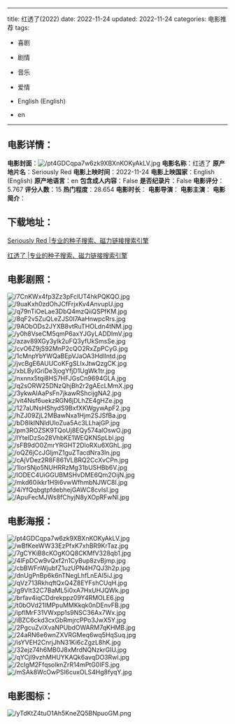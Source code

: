 
---
title: 红透了(2022)
date: 2022-11-24
updated: 2022-11-24
categories: 电影推荐
tags:
- 喜剧
- 剧情
- 音乐
- 爱情

- English (English)
- en
---


> 

## **电影详情**：

**电影封面**：<img src="https://image.tmdb.org/t/p/w200/pt4GDCqpa7w6zk9XBXnKOKyAkLV.jpg" alt="/pt4GDCqpa7w6zk9XBXnKOKyAkLV.jpg" title="/pt4GDCqpa7w6zk9XBXnKOKyAkLV.jpg">
**电影名称**：红透了
**原产地片名**：Seriously Red
**电影上映时间**：2022-11-24
**电影上映国家**：English (English)
**原产地语言**：en
**包含成人内容**：False
**是否纪录片**：False
**电影评分**：5.767
**评分人数**：15
**热门程度**：28.654
**电影时长**：
**电影导演**：
**电影主演**：
**电影简介**：

## **下载地址**：
[Seriously Red |专业的种子搜索、磁力链接搜索引擎](https://movie.amd794.com:2083/?search=Seriously%20Red&ordering=&mode=match_phrase&page_size=10&page=1)

[红透了 |专业的种子搜索、磁力链接搜索引擎](https://movie.amd794.com:2083/?search=%E7%BA%A2%E9%80%8F%E4%BA%86&ordering=&mode=match_phrase&page_size=10&page=1)
 

## **电影剧照**：
<img src="https://image.tmdb.org/t/p/original/7CnKWx4fp3Zz3pFclUT4hkPQKQO.jpg" alt="/7CnKWx4fp3Zz3pFclUT4hkPQKQO.jpg" title="/7CnKWx4fp3Zz3pFclUT4hkPQKQO.jpg"><img src="https://image.tmdb.org/t/p/original/9uaKxh0zdOhJCfFrjxKv4AnvupU.jpg" alt="/9uaKxh0zdOhJCfFrjxKv4AnvupU.jpg" title="/9uaKxh0zdOhJCfFrjxKv4AnvupU.jpg"><img src="https://image.tmdb.org/t/p/original/q79nTiOeLae3DbQ4mzQiiQSPfKM.jpg" alt="/q79nTiOeLae3DbQ4mzQiiQSPfKM.jpg" title="/q79nTiOeLae3DbQ4mzQiiQSPfKM.jpg"><img src="https://image.tmdb.org/t/p/original/8qF2v5ZuQLeZJS0I7AaHnwpcRrs.jpg" alt="/8qF2v5ZuQLeZJS0I7AaHnwpcRrs.jpg" title="/8qF2v5ZuQLeZJS0I7AaHnwpcRrs.jpg"><img src="https://image.tmdb.org/t/p/original/9AObODs2JYXB8vtRuTHOLdn4tNM.jpg" alt="/9AObODs2JYXB8vtRuTHOLdn4tNM.jpg" title="/9AObODs2JYXB8vtRuTHOLdn4tNM.jpg"><img src="https://image.tmdb.org/t/p/original/y0h8VseCM5qmP6axYJGyLADDImV.jpg" alt="/y0h8VseCM5qmP6axYJGyLADDImV.jpg" title="/y0h8VseCM5qmP6axYJGyLADDImV.jpg"><img src="https://image.tmdb.org/t/p/original/azav89XGy3ylk2uFQ3yfUkSmsSe.jpg" alt="/azav89XGy3ylk2uFQ3yfUkSmsSe.jpg" title="/azav89XGy3ylk2uFQ3yfUkSmsSe.jpg"><img src="https://image.tmdb.org/t/p/original/cvO6Z9jS92MnP2cQO2RxZpPCyG.jpg" alt="/cvO6Z9jS92MnP2cQO2RxZpPCyG.jpg" title="/cvO6Z9jS92MnP2cQO2RxZpPCyG.jpg"><img src="https://image.tmdb.org/t/p/original/1cMnpYbYWQaBEpVJaOA3HdlIntd.jpg" alt="/1cMnpYbYWQaBEpVJaOA3HdlIntd.jpg" title="/1cMnpYbYWQaBEpVJaOA3HdlIntd.jpg"><img src="https://image.tmdb.org/t/p/original/jvcBgE6AUUCoKFgSLIxJtwQzgCK.jpg" alt="/jvcBgE6AUUCoKFgSLIxJtwQzgCK.jpg" title="/jvcBgE6AUUCoKFgSLIxJtwQzgCK.jpg"><img src="https://image.tmdb.org/t/p/original/xbLBylGriDe3jogYfjD1UgWk1tr.jpg" alt="/xbLBylGriDe3jogYfjD1UgWk1tr.jpg" title="/xbLBylGriDe3jogYfjD1UgWk1tr.jpg"><img src="https://image.tmdb.org/t/p/original/nxnnx5tqi8HS7HFJGsCn9694GLA.jpg" alt="/nxnnx5tqi8HS7HFJGsCn9694GLA.jpg" title="/nxnnx5tqi8HS7HFJGsCn9694GLA.jpg"><img src="https://image.tmdb.org/t/p/original/q2sORW25DNzQhjBh2r2gAEcLMmX.jpg" alt="/q2sORW25DNzQhjBh2r2gAEcLMmX.jpg" title="/q2sORW25DNzQhjBh2r2gAEcLMmX.jpg"><img src="https://image.tmdb.org/t/p/original/3ykwAIAaPsFn7jkawRShcijgNA2.jpg" alt="/3ykwAIAaPsFn7jkawRShcijgNA2.jpg" title="/3ykwAIAaPsFn7jkawRShcijgNA2.jpg"><img src="https://image.tmdb.org/t/p/original/vit4Nsf6uekzRGN6jDLhZE4gHZe.jpg" alt="/vit4Nsf6uekzRGN6jDLhZE4gHZe.jpg" title="/vit4Nsf6uekzRGN6jDLhZE4gHZe.jpg"><img src="https://image.tmdb.org/t/p/original/127aUNsHShydS9BxfXKWgywApF2.jpg" alt="/127aUNsHShydS9BxfXKWgywApF2.jpg" title="/127aUNsHShydS9BxfXKWgywApF2.jpg"><img src="https://image.tmdb.org/t/p/original/hZJ09ZjL2MBawNxa1Hjm2SJSfBa.jpg" alt="/hZJ09ZjL2MBawNxa1Hjm2SJSfBa.jpg" title="/hZJ09ZjL2MBawNxa1Hjm2SJSfBa.jpg"><img src="https://image.tmdb.org/t/p/original/bD8IklNNldUloZua5Ac3LLhajGP.jpg" alt="/bD8IklNNldUloZua5Ac3LLhajGP.jpg" title="/bD8IklNNldUloZua5Ac3LLhajGP.jpg"><img src="https://image.tmdb.org/t/p/original/pm3ROZSK9TQoUj8EQy574alOswO.jpg" alt="/pm3ROZSK9TQoUj8EQy574alOswO.jpg" title="/pm3ROZSK9TQoUj8EQy574alOswO.jpg"><img src="https://image.tmdb.org/t/p/original/lYteIDzSo28VhbKE1WEQKNSpLbl.jpg" alt="/lYteIDzSo28VhbKE1WEQKNSpLbl.jpg" title="/lYteIDzSo28VhbKE1WEQKNSpLbl.jpg"><img src="https://image.tmdb.org/t/p/original/sFB9dO0ZmrYRGHT2DloRXu6XGhL.jpg" alt="/sFB9dO0ZmrYRGHT2DloRXu6XGhL.jpg" title="/sFB9dO0ZmrYRGHT2DloRXu6XGhL.jpg"><img src="https://image.tmdb.org/t/p/original/oQZ6jCcJGljmZ1guZTacdNra3ln.jpg" alt="/oQZ6jCcJGljmZ1guZTacdNra3ln.jpg" title="/oQZ6jCcJGljmZ1guZTacdNra3ln.jpg"><img src="https://image.tmdb.org/t/p/original/cAjVDez2R8F861VLBRQ2CcXvCPn.jpg" alt="/cAjVDez2R8F861VLBRQ2CcXvCPn.jpg" title="/cAjVDez2R8F861VLBRQ2CcXvCPn.jpg"><img src="https://image.tmdb.org/t/p/original/1IorSNjo5NUHRRzMg31bUSHBb6V.jpg" alt="/1IorSNjo5NUHRRzMg31bUSHBb6V.jpg" title="/1IorSNjo5NUHRRzMg31bUSHBb6V.jpg"><img src="https://image.tmdb.org/t/p/original/lODEC4UiGGUBMSHvDME6Qm2OijN.jpg" alt="/lODEC4UiGGUBMSHvDME6Qm2OijN.jpg" title="/lODEC4UiGGUBMSHvDME6Qm2OijN.jpg"><img src="https://image.tmdb.org/t/p/original/mkd60ikkr1H9i6vwWfhmbNJWC8I.jpg" alt="/mkd60ikkr1H9i6vwWfhmbNJWC8I.jpg" title="/mkd60ikkr1H9i6vwWfhmbNJWC8I.jpg"><img src="https://image.tmdb.org/t/p/original/4iYfQqbgtpfdebhejGAWC8cvIsI.jpg" alt="/4iYfQqbgtpfdebhejGAWC8cvIsI.jpg" title="/4iYfQqbgtpfdebhejGAWC8cvIsI.jpg"><img src="https://image.tmdb.org/t/p/original/ApuFecMJWs8fChyjN8yXOpRFwNl.jpg" alt="/ApuFecMJWs8fChyjN8yXOpRFwNl.jpg" title="/ApuFecMJWs8fChyjN8yXOpRFwNl.jpg">

## **电影海报**：
<img src="https://image.tmdb.org/t/p/original/pt4GDCqpa7w6zk9XBXnKOKyAkLV.jpg" alt="/pt4GDCqpa7w6zk9XBXnKOKyAkLV.jpg" title="/pt4GDCqpa7w6zk9XBXnKOKyAkLV.jpg"><img src="https://image.tmdb.org/t/p/original/wBfKeeWW33EzPfxK7xhBR9KrTaz.jpg" alt="/wBfKeeWW33EzPfxK7xhBR9KrTaz.jpg" title="/wBfKeeWW33EzPfxK7xhBR9KrTaz.jpg"><img src="https://image.tmdb.org/t/p/original/7gCYKiB8cKOgKOQ8CKMfV328qb1.jpg" alt="/7gCYKiB8cKOgKOQ8CKMfV328qb1.jpg" title="/7gCYKiB8cKOgKOQ8CKMfV328qb1.jpg"><img src="https://image.tmdb.org/t/p/original/4IFpDCw9vQxf2n1CyBup8zvBjmp.jpg" alt="/4IFpDCw9vQxf2n1CyBup8zvBjmp.jpg" title="/4IFpDCw9vQxf2n1CyBup8zvBjmp.jpg"><img src="https://image.tmdb.org/t/p/original/cbBWFnWjubfZ1uzUPN4H7QJ3h2p.jpg" alt="/cbBWFnWjubfZ1uzUPN4H7QJ3h2p.jpg" title="/cbBWFnWjubfZ1uzUPN4H7QJ3h2p.jpg"><img src="https://image.tmdb.org/t/p/original/dnUgPnBp6k6nTNegLhfLnEAI5iJ.jpg" alt="/dnUgPnBp6k6nTNegLhfLnEAI5iJ.jpg" title="/dnUgPnBp6k6nTNegLhfLnEAI5iJ.jpg"><img src="https://image.tmdb.org/t/p/original/qVz713RkhqftQxQ4Z8EYFshCUqH.jpg" alt="/qVz713RkhqftQxQ4Z8EYFshCUqH.jpg" title="/qVz713RkhqftQxQ4Z8EYFshCUqH.jpg"><img src="https://image.tmdb.org/t/p/original/g9VIt32C7BaML5i0xA7HxUHJQWk.jpg" alt="/g9VIt32C7BaML5i0xA7HxUHJQWk.jpg" title="/g9VIt32C7BaML5i0xA7HxUHJQWk.jpg"><img src="https://image.tmdb.org/t/p/original/brfav4iqCDdrekppz09Y4RMOLE6.jpg" alt="/brfav4iqCDdrekppz09Y4RMOLE6.jpg" title="/brfav4iqCDdrekppz09Y4RMOLE6.jpg"><img src="https://image.tmdb.org/t/p/original/t0bOVd21IMPpuMMKkqk0nDEnvFB.jpg" alt="/t0bOVd21IMPpuMMKkqk0nDEnvFB.jpg" title="/t0bOVd21IMPpuMMKkqk0nDEnvFB.jpg"><img src="https://image.tmdb.org/t/p/original/ipfIMrF31VWxpp1s9NSC36Ax7Wx.jpg" alt="/ipfIMrF31VWxpp1s9NSC36Ax7Wx.jpg" title="/ipfIMrF31VWxpp1s9NSC36Ax7Wx.jpg"><img src="https://image.tmdb.org/t/p/original/iBZC6ckd3cxGbRmjrcPPo3JwX5Y.jpg" alt="/iBZC6ckd3cxGbRmjrcPPo3JwX5Y.jpg" title="/iBZC6ckd3cxGbRmjrcPPo3JwX5Y.jpg"><img src="https://image.tmdb.org/t/p/original/2PgcuZvlXvaNPUbdOWARM7qKHMB.jpg" alt="/2PgcuZvlXvaNPUbdOWARM7qKHMB.jpg" title="/2PgcuZvlXvaNPUbdOWARM7qKHMB.jpg"><img src="https://image.tmdb.org/t/p/original/24aRN6e6wnZXVRGMeq6wq5HqSuq.jpg" alt="/24aRN6e6wnZXVRGMeq6wq5HqSuq.jpg" title="/24aRN6e6wnZXVRGMeq6wq5HqSuq.jpg"><img src="https://image.tmdb.org/t/p/original/isYVEH2CnrjJhN31Ki6cZgzL8hK.jpg" alt="/isYVEH2CnrjJhN31Ki6cZgzL8hK.jpg" title="/isYVEH2CnrjJhN31Ki6cZgzL8hK.jpg"><img src="https://image.tmdb.org/t/p/original/32ejz74h6MB0J8xMrdNQNzkrGlU.jpg" alt="/32ejz74h6MB0J8xMrdNQNzkrGlU.jpg" title="/32ejz74h6MB0J8xMrdNQNzkrGlU.jpg"><img src="https://image.tmdb.org/t/p/original/qYCjI9vzhMHUYKAQk6avqDO3Rwl.jpg" alt="/qYCjI9vzhMHUYKAQk6avqDO3Rwl.jpg" title="/qYCjI9vzhMHUYKAQk6avqDO3Rwl.jpg"><img src="https://image.tmdb.org/t/p/original/2cIgM2FfqsolknZrR14mPtG0IFS.jpg" alt="/2cIgM2FfqsolknZrR14mPtG0IFS.jpg" title="/2cIgM2FfqsolknZrR14mPtG0IFS.jpg"><img src="https://image.tmdb.org/t/p/original/mSAk8WcOwPSl6cuxOLS4Hg8fyqY.jpg" alt="/mSAk8WcOwPSl6cuxOLS4Hg8fyqY.jpg" title="/mSAk8WcOwPSl6cuxOLS4Hg8fyqY.jpg">

## **电影图标**：
<img src="https://image.tmdb.org/t/p/original/yTdKtZ4tuO1Ah5KneZQ5BNpuoGM.png" alt="/yTdKtZ4tuO1Ah5KneZQ5BNpuoGM.png" title="/yTdKtZ4tuO1Ah5KneZQ5BNpuoGM.png">
